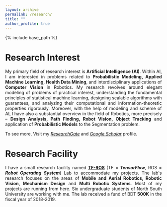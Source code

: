 ```yaml
---
layout: archive
permalink: /research/
title: ""
author_profile: true
---
```


{% include base_path %}

Research Interest <i class="fa fa-rocket" aria-hidden="true"></i>
======
<p style="text-align:justify;">My primary field of research interest is <b>Artificial Intelligence (AI)</b>. Within AI, I am interested in problems related to <b>Probabilistic Modeling, Applied Machine Learning, Health Data Mining</b>, and interdisciplinary applications of <b>Computer Vision</b> in Robotics. My research revolves around elegant modeling of problems of practical interest, understanding the fundamental principles of statistical machine learning, designing scalable algorithms with guarantees, and analyzing their computational and information-theoretic properties rigorously. Moreover, with the help of modeling and scheme of AI, I have also a substantial overview in the field of Robotics, more precisely – <b>Design Analysis, Path Finding, Robot Vision, Object Tracking</b> and application of <b>Probabilistic Models</b> to the Segmentation problem.</p>

To see more, Visit my <a href="https://www.researchgate.net/profile/Asif_Neloy" target="_blank">*ResearchGate*</a> and <a href="hhttps://scholar.google.com/citations?user=WjL1EDcAAAAJ&hl=en" target="_blank">*Google Scholar*</a> profile. 


Research Facility <i class="fa fa-object-ungroup" aria-hidden="true"></i>
======
<p style="text-align:justify;"> I have a small research facility named <a href="https://www.linkedin.com/company/31245254" target="_blank"><b>TF-ROS</b></a> (TF = <b><i>TensorFlow</i></b>, ROS = <b><i>Robot Operating System</i></b>) Lab to accommodate my projects. The lab's research focuses on the areas of <b>Mobile and Aerial Robotics, Robotic Vision, Mechanism Design</b> and <b>Multi Robotic Systems</b>. Most of my projects are running from here. Six undergraduate students of North South University are working with me. The lab received a fund of BDT <b>500K</b> in the fiscal year of 2018-2019. </p>